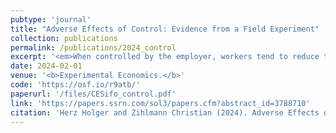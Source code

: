 ```yaml
---
pubtype: 'journal'
title: "Adverse Effects of Control: Evidence from a Field Experiment"
collection: publications
permalink: /publications/2024_control
excerpt: '<em>When controlled by the employer, workers tend to reduce their performance particularly on challenging and hard-to-solve tasks.</em>'
date: 2024-02-01
venue: '<b>Experimental Economics.</b>'
code: 'https://osf.io/r9atb/'
paperurl: '/files/CESifo_control.pdf'
link: 'https://papers.ssrn.com/sol3/papers.cfm?abstract_id=3788710'
citation: 'Herz Holger and Zihlmann Christian (2024). Adverse Effects of Control? Evidence from a Field Experiment. <b>Accepted in Experimental Economics.</b>'
---
```

